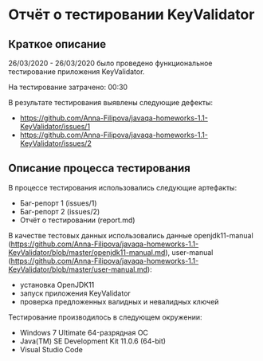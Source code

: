 # Отчёт о тестировании KeyValidator

## Краткое описание

26/03/2020 - 26/03/2020 было проведено функциональное тестирование приложения KeyValidator.

На тестирование затрачено: 00:30

В результате тестирования выявлены следующие дефекты:
* https://github.com/Anna-Filipova/javaqa-homeworks-1.1-KeyValidator/issues/1
* https://github.com/Anna-Filipova/javaqa-homeworks-1.1-KeyValidator/issues/2

## Описание процесса тестирования

В процессе тестирования использовались следующие артефакты:
* Баг-репорт 1 (issues/1)
* Баг-репорт 2 (issues/2)
* Отчёт о тестировании (report.md)


В качестве тестовых данных использовались данные openjdk11-manual (https://github.com/Anna-Filipova/javaqa-homeworks-1.1-KeyValidator/blob/master/openjdk11-manual.md), user-manual (https://github.com/Anna-Filipova/javaqa-homeworks-1.1-KeyValidator/blob/master/user-manual.md):
* установка OpenJDK11
* запуск приложения KeyValidator
* проверка предложенных валидных и невалидных ключей

Тестирование производилось в следующем окружении:
* Windows 7 Ultimate 64-разрядная ОС
* Java(TM) SE Development Kit 11.0.6 (64-bit)
* Visual Studio Code
